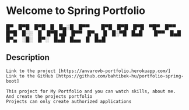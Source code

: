 # Welcome to Spring Portfolio
    
█▀ █▀█ █▀█ █ █▄░█ █▀▀   █▀█ █▀█ █▀█ ▀█▀ █▀▀ █▀█ █░░ █ █▀█
▄█ █▀▀ █▀▄ █ █░▀█ █▄█   █▀▀ █▄█ █▀▄ ░█░ █▀░ █▄█ █▄▄ █ █▄█


## Description

    Link to the project [https://anvarovb-portfolio.herokuapp.com/]
    Link to the GitHub [https://github.com/bahtibek-hu/portfolio-spring-boot]

    This project for My Portfolio and you can watch skills, about me.
    And create the projects portfolio 
    Projects can only create authorized applications


